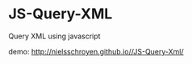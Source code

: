 JS-Query-XML
============
                  
Query XML using javascript

demo: http://nielsschroyen.github.io//JS-Query-Xml/
